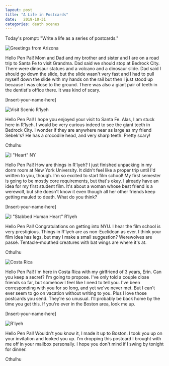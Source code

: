 ```yaml
---
layout: post
title: "A Life in Postcards"
date:   2019-10-31
categories: death scenes
---
```

Today's prompt: "Write a life as a series of postcards."

![Greetings from Arizona]({{site.baseurl}}/public/postcard1.png)

Hello Pen Pal! Mom and Dad and my brother and sister and I are on a road trip to Santa Fe to visit Grandma. Dad said we should stop at Bedrock City. There were dinosaur statues and a volcano and a dinosaur slide. Dad said I should go down the slide, but the slide wasn't very fast and I had to pull myself down the slide with my hands on the rail but then I just stood up because I was close to the ground. There was also a giant pair of teeth in the dentist's office there. It was kind of scary.

[Insert-your-name-here] 

![Visit Scenic R'lyeh]({{site.baseurl}}/public/postcard2.png)

Hello Pen Pal! I hope you enjoyed your visit to Santa Fe. Alas, I am stuck here in R'lyeh. I would be very curious indeed to see the giant teeth in Bedrock City. I wonder if they are anywhere near as large as my friend Sebek's? He has a crocodile head, and very sharp teeth. Pretty scary!

Cthulhu

![I "Heart" NY]({{site.baseurl}}/public/postcard5.png)

Hello Pen Pal! How are things in R'lyeh? I just finished unpacking in my dorm room at New York University. It didn't feel like a proper trip until I'd written to you, though. I'm so excited to start film school! My first semester is going to be mostly core requirements, but that's okay. I already have an idea for my first student film. It's about a woman whose best friend is a werewolf, but she doesn't know it even though all her other friends keep getting mauled to death. What do you think? 

[Insert-your-name-here] 

![I "Stabbed Human Heart" R'lyeh]({{site.baseurl}}/public/postcard6.png)

Hello Pen Pal! Congratulations on getting into NYU. I hear the film school is very prestigious. Things in R'lyeh are as non-Euclidean as ever. I think your film idea has legs, but may I make a small suggestion? Werewolves are passé. Tentacle-mouthed creatures with bat wings are where it's at.

Cthulhu

![Costa Rica]({{site.baseurl}}/public/postcard3.png)

Hello Pen Pal! I'm here in Costa Rica with my girlfriend of 3 years, Erin. Can you keep a secret? I'm going to propose. I've only told a couple close friends so far, but somehow I feel like I need to tell you. I've been corresponding with you for so long, and yet we've never met. But I can't ever seem to go on vacation without writing to you. Plus I love those postcards you send. They're so unusual. I'll probably be back home by the time you get this. If you're ever in the Boston area, look me up.

[Insert-your-name-here]

![R'lyeh]({{site.baseurl}}/public/postcard4.png)

Hello Pen Pal! Wouldn't you know it, I made it up to Boston. I took you up on your invitation and looked you up. I'm dropping this postcard I brought with me off in your mailbox personally. I hope you don't mind if I swing by tonight for dinner. 

Cthulhu
